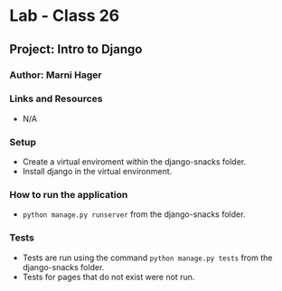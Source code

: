 # Lab - Class 26
## Project: Intro to Django
### Author: Marni Hager

### Links and Resources  
* N/A

### Setup  
* Create a virtual enviroment within the django-snacks folder.
* Install django in the virtual environment.

### How to run the application  
* `python manage.py runserver` from the django-snacks folder.

### Tests  
* Tests are run using the command `python manage.py tests` from the 
  django-snacks folder.
* Tests for pages that do not exist were not run.